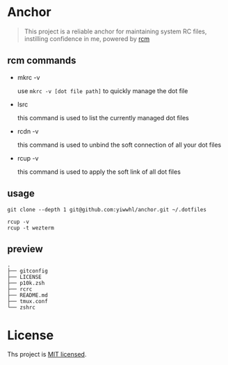 # Anchor

> This project is a reliable anchor for maintaining system RC files, instilling confidence in me, powered by [rcm](https://github.com/thoughtbot/rcm)

## rcm commands

- mkrc -v

  use `mkrc -v [dot file path]` to quickly manage the dot file

- lsrc

  this command is used to list the currently managed dot files

- rcdn -v

  this command is used to unbind the soft connection of all your dot files

- rcup -v

  this command is used to apply the soft link of all dot files

## usage

```
git clone --depth 1 git@github.com:yiwwhl/anchor.git ~/.dotfiles

rcup -v
rcup -t wezterm
```

## preview

```
.
├── gitconfig
├── LICENSE
├── p10k.zsh
├── rcrc
├── README.md
├── tmux.conf
└── zshrc
```

# License

Ths project is [MIT licensed](./LICENSE).
